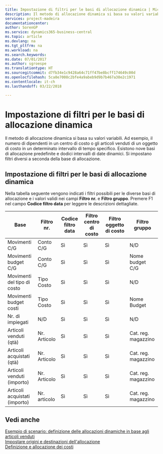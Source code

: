 ```yaml
---
title: Impostazione di filtri per le basi di allocazione dinamica | Microsoft Docs
description: Il metodo di allocazione dinamica si basa su valori variabili. Ad esempio, il numero di dipendenti in un centro di costo o gli articoli venduti di un oggetto di costo in un determinato intervallo di tempo specifico. Esistono nove basi di allocazione predefinite e dodici intervalli di date dinamici. Si impostano filtri diversi a seconda della base di allocazione.
services: project-madeira
documentationcenter: 
author: SorenGP
ms.service: dynamics365-business-central
ms.topic: article
ms.devlang: na
ms.tgt_pltfrm: na
ms.workload: na
ms.search.keywords: 
ms.date: 07/01/2017
ms.author: sgroespe
ms.translationtype: HT
ms.sourcegitcommit: d7fb34e1c9428a64c71ff47be8bcff174649c00d
ms.openlocfilehash: 5ca8e7008c2bfe4a9abeb9d9b7b467a38e2c1971
ms.contentlocale: it-ch
ms.lasthandoff: 03/22/2018

---
```

# <a name="setting-filters-for-dynamic-allocation-bases"></a>Impostazione di filtri per le basi di allocazione dinamica
Il metodo di allocazione dinamica si basa su valori variabili. Ad esempio, il numero di dipendenti in un centro di costo o gli articoli venduti di un oggetto di costo in un determinato intervallo di tempo specifico. Esistono nove basi di allocazione predefinite e dodici intervalli di date dinamici. Si impostano filtri diversi a seconda della base di allocazione.  

## <a name="setting-filters-for-dynamic-allocation-bases"></a>Impostazione di filtri per le basi di allocazione dinamica  
 Nella tabella seguente vengono indicati i filtri possibili per le diverse basi di allocazione e i valori validi nei campi **Filtro nr.** e **Filtro gruppo**. Premere F1 nel campo **Codice filtro data** per leggere le descrizioni dettagliate.  

|**Base**|**Filtro nr.**|**Codice filtro data**|**Filtro centro di costo**|**Filtro oggetto di costo**|**Filtro gruppo**|  
|--------------|----------------------------------------|----------------------------------------------|------------------------------------------------|------------------------------------------------|------------------------------------------|  
|Movimenti C/G|Conto C/G|Sì|Sì|Sì|N/D|  
|Movimenti budget C/G|Conto C/G|Sì|Sì|Sì|Nome budget C/G|  
|Movimenti del tipo di costo|Tipo Costo|Sì|Sì|Sì|N/D|  
|Movimenti budget costi|Tipo Costo|Sì|Sì|Sì|Nome Budget|  
|Nr. di impiegati|N/D|Sì|Sì|Sì|N/D|  
|Articoli venduti (qtà)|Nr. Articolo|Sì|Sì|Sì|Cat. reg. magazzino|  
|Articoli acquistati (qtà)|Nr. Articolo|Sì|Sì|Sì|Cat. reg. magazzino|  
|Articoli venduti (importo)|Nr. Articolo|Sì|Sì|Sì|Cat. reg. magazzino|  
|Articoli acquistati (importo)|Nr. articolo|Sì|Sì|Sì|Cat. reg. magazzino|  

## <a name="see-also"></a>Vedi anche  
 [Esempio di scenario: definizione delle allocazioni dinamiche in base agli articoli venduti](finance-scenario-example-defining-dynamic-allocations-based-on-items-sold.md)   
 [Impostare origini e destinazioni dell'allocazione](finance-how-to-set-up-allocation-source-and-targets.md)   
 [Definizione e allocazione dei costi](finance-define-and-allocate-costs.md)

